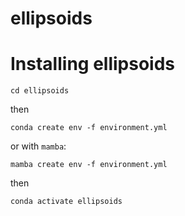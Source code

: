 # ellipsoids


Installing ellipsoids
===================

```
cd ellipsoids
```

then 

```
conda create env -f environment.yml
```

or with `mamba`:

```
mamba create env -f environment.yml
```

then
```
conda activate ellipsoids
```
